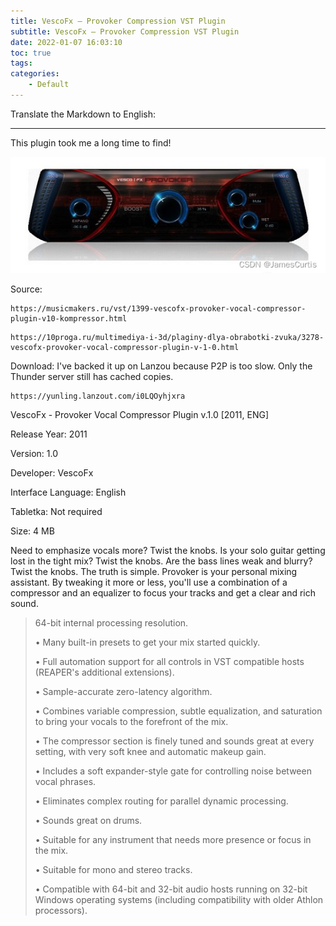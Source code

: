 ```yaml
---
title: VescoFx – Provoker Compression VST Plugin
subtitle: VescoFx – Provoker Compression VST Plugin
date: 2022-01-07 16:03:10
toc: true
tags: 
categories: 
    - Default
---
```


Translate the Markdown to English:

---

This plugin took me a long time to find!

![img](https://raw.githubusercontent.com/james-curtis/james-curtis.github.io/main/static/images/ce6f6e732fb0408a93de635f5ba12312.png)

Source:

```
https://musicmakers.ru/vst/1399-vescofx-provoker-vocal-compressor-plugin-v10-kompressor.html
```

```
https://10proga.ru/multimediya-i-3d/plaginy-dlya-obrabotki-zvuka/3278-vescofx-provoker-vocal-compressor-plugin-v-1-0.html
```

Download: I've backed it up on Lanzou because P2P is too slow. Only the Thunder server still has cached copies.

```
https://yunling.lanzout.com/i0LQOyhjxra
```

VescoFx - Provoker Vocal Compressor Plugin v.1.0 [2011, ENG]

Release Year: 2011

Version: 1.0

Developer: VescoFx

Interface Language: English

Tabletka: Not required

Size: 4 MB

Need to emphasize vocals more? Twist the knobs. Is your solo guitar getting lost in the tight mix? Twist the knobs. Are the bass lines weak and blurry? Twist the knobs. The truth is simple. Provoker is your personal mixing assistant. By tweaking it more or less, you'll use a combination of a compressor and an equalizer to focus your tracks and get a clear and rich sound.

> 64-bit internal processing resolution.
> 
> • Many built-in presets to get your mix started quickly.
> 
> • Full automation support for all controls in VST compatible hosts (REAPER's additional extensions).
> 
> • Sample-accurate zero-latency algorithm.
> 
> • Combines variable compression, subtle equalization, and saturation to bring your vocals to the forefront of the mix.
> 
> • The compressor section is finely tuned and sounds great at every setting, with very soft knee and automatic makeup gain.
> 
> • Includes a soft expander-style gate for controlling noise between vocal phrases.
> 
> • Eliminates complex routing for parallel dynamic processing.
> 
> • Sounds great on drums.
> 
> • Suitable for any instrument that needs more presence or focus in the mix.
> 
> • Suitable for mono and stereo tracks.
> 
> • Compatible with 64-bit and 32-bit audio hosts running on 32-bit Windows operating systems (including compatibility with older Athlon processors).
> 